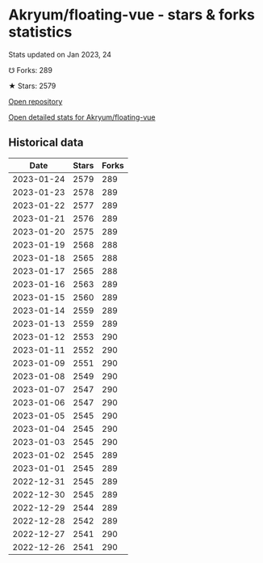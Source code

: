 # Akryum/floating-vue - stars & forks statistics

Stats updated on Jan 2023, 24

☋ Forks: 289

★ Stars: 2579

[Open repository](https://github.com/Akryum/floating-vue)

[Open detailed stats for Akryum/floating-vue](https://reviewgithub.com/rep/Akryum/floating-vue)

## Historical data
| Date | Stars | Forks |
|------|-------|-------|
| 2023-01-24 | 2579 | 289 | 
| 2023-01-23 | 2578 | 289 | 
| 2023-01-22 | 2577 | 289 | 
| 2023-01-21 | 2576 | 289 | 
| 2023-01-20 | 2575 | 289 | 
| 2023-01-19 | 2568 | 288 | 
| 2023-01-18 | 2565 | 288 | 
| 2023-01-17 | 2565 | 288 | 
| 2023-01-16 | 2563 | 289 | 
| 2023-01-15 | 2560 | 289 | 
| 2023-01-14 | 2559 | 289 | 
| 2023-01-13 | 2559 | 289 | 
| 2023-01-12 | 2553 | 290 | 
| 2023-01-11 | 2552 | 290 | 
| 2023-01-09 | 2551 | 290 | 
| 2023-01-08 | 2549 | 290 | 
| 2023-01-07 | 2547 | 290 | 
| 2023-01-06 | 2547 | 290 | 
| 2023-01-05 | 2545 | 290 | 
| 2023-01-04 | 2545 | 290 | 
| 2023-01-03 | 2545 | 290 | 
| 2023-01-02 | 2545 | 289 | 
| 2023-01-01 | 2545 | 289 | 
| 2022-12-31 | 2545 | 289 | 
| 2022-12-30 | 2545 | 289 | 
| 2022-12-29 | 2544 | 289 | 
| 2022-12-28 | 2542 | 289 | 
| 2022-12-27 | 2541 | 290 | 
| 2022-12-26 | 2541 | 290 | 

